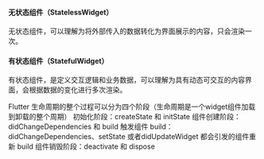 #### 无状态组件（StatelessWidget）
无状态组件，可以理解为将外部传入的数据转化为界面展示的内容，只会渲染一次。

#### 有状态组件（StatefulWidget）
有状态组件，是定义交互逻辑和业务数据，可以理解为具有动态可交互的内容界面，会根据数据的变化进行多次渲染。


Flutter 生命周期的整个过程可以分为四个阶段（生命周期是一个widget组件加载到卸载的整个周期）
初始化阶段：createState 和 initState
组件创建阶段：didChangeDependencies 和 build
触发组件 build：didChangeDependencies、setState 或者didUpdateWidget 都会引发的组件重新 build
组件销毁阶段：deactivate 和 dispose
